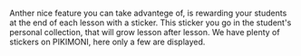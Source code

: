 Anther nice feature you can take advantege of, is rewarding your students at the end of each lesson with a sticker. This sticker you go in the student's personal collection, that will grow lesson after lesson. We have plenty of stickers on PIKIMONI, here only a few are displayed.
